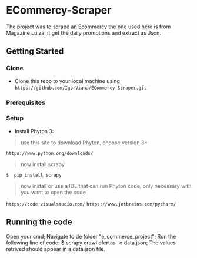 # ECommercy-Scraper

The project was to scrape an Ecommercy the one used here is from Magazine Luiza, it get the daily promotions and extract as Json.

## Getting Started

### Clone

- Clone this repo to your local machine using `https://github.com/IgorViana/ECommercy-Scraper.git`

### Prerequisites

### Setup

- Install Phyton 3:

> use this site to download Phyton, choose version 3+

`https://www.python.org/downloads/`

> now install scrapy

```shell
$  pip install scrapy
```

> now install or use a IDE that can run Phyton code, only necessary with you want to open the code

`https://code.visualstudio.com/`
`https://www.jetbrains.com/pycharm/`

## Running the code

Open your cmd;
Navigate to de folder "e_commerce_project";
Run the following line of code: $ scrapy crawl ofertas -o data.json;
The values retrived should appear in a data.json file. 
